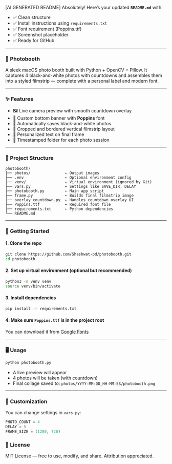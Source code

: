 [AI GENERATED README]
Absolutely! Here’s your updated **`README.md`** with:

* ✅ Clean structure
* ✅ Install instructions using `requirements.txt`
* ✅ Font requirement (Poppins.ttf)
* ✅ Screenshot placeholder
* ✅ Ready for GitHub

---

### 📸 Photobooth

A sleek macOS photo booth built with Python + OpenCV + Pillow.
It captures 4 black-and-white photos with countdowns and assembles them into a styled filmstrip — complete with a personal label and modern font.

---

### ✨ Features

* 🖼️ Live camera preview with smooth countdown overlay
* 🎨 Custom bottom banner with **Poppins** font
* 🖤 Automatically saves black-and-white photos
* 🧱 Cropped and bordered vertical filmstrip layout
* 💬 Personalized text on final frame
* 📁 Timestamped folder for each photo session

---

### 📂 Project Structure

```
photobooth/
├── photos/               ← Output images
├── .env                  ← Optional environment config
├── venv/                 ← Virtual environment (ignored by Git)
├── vars.py               ← Settings like SAVE_DIR, DELAY
├── photobooth.py         ← Main app script
├── frame.py              ← Builds final filmstrip image
├── overlay_countdown.py  ← Handles countdown overlay UI
├── Poppins.ttf           ← Required font file
├── requirements.txt      ← Python dependencies
└── README.md
```

---

### 🚀 Getting Started

#### 1. Clone the repo

```bash
git clone https://github.com/Shashwat-pd/photobooth.git
cd photobooth
```

#### 2. Set up virtual environment (optional but recommended)

```bash
python3 -m venv venv
source venv/bin/activate
```

#### 3. Install dependencies

```bash
pip install -r requirements.txt
```

#### 4. Make sure `Poppins.ttf` is in the project root

You can download it from [Google Fonts](https://fonts.google.com/specimen/Poppins)

---

### 🖥️ Usage

```bash
python photobooth.py
```

* A live preview will appear
* 4 photos will be taken (with countdown)
* Final collage saved to:
  `photos/YYYY-MM-DD_HH-MM-SS/photobooth.png`

---

### 🧠 Customization

You can change settings in `vars.py`:

```python
PHOTO_COUNT = 4
DELAY = 5
FRAME_SIZE = (1280, 720)
```


### 📜 License

MIT License — free to use, modify, and share. Attribution appreciated.


